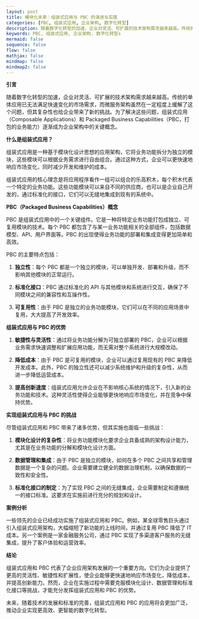 ```yaml
---
layout: post
title: 模块化未来：组装式应用与 PBC 的演进与实践
categories: [PBC, 组装式应用, 企业架构, 数字化转型]
description: 随着数字化转型的加速，企业对灵活、可扩展的技术架构需求越来越高。传统的单体应用已无法满足快速变化的市场需求，而微服务架构虽然在一定程度上缓解了这个问题，但其复杂性也给企业带来了新的挑战。为了解决这些问题，组装式应用（Composable Applications）和 Packaged Business Capabilities（PBC，打包的业务能力）逐渐成为企业架构中的关键概念。
keywords: PBC, 组装式应用, 企业架构, 数字化转型s
mermaid: false
sequence: false
flow: false
mathjax: false
mindmap: false
mindmap2: false
---
```



**引言**

随着数字化转型的加速，企业对灵活、可扩展的技术架构需求越来越高。传统的单体应用已无法满足快速变化的市场需求，而微服务架构虽然在一定程度上缓解了这个问题，但其复杂性也给企业带来了新的挑战。为了解决这些问题，组装式应用（Composable Applications）和 Packaged Business Capabilities（PBC，打包的业务能力）逐渐成为企业架构中的关键概念。

**什么是组装式应用？**

组装式应用是一种基于模块化设计思想的应用架构，它将业务功能拆分为独立的模块，这些模块可以根据业务需求进行自由组合。通过这种方式，企业可以更快速地响应市场变化，同时减少开发和维护的成本。

组装式应用的核心理念是将应用程序看作一组可以组合的乐高积木，每个积木代表一个特定的业务功能。这些功能模块可以来自不同的供应商，也可以是企业自己开发的，通过标准化的接口，它们可以无缝地集成到现有的系统中。

**PBC（Packaged Business Capabilities）概念**

PBC 是组装式应用中的一个关键组件。它是一种将特定业务功能打包成独立、可复用模块的技术。每个 PBC 都包含了与某一业务功能相关的全部组件，包括数据模型、API、用户界面等。PBC 的出现使得业务功能的部署和集成变得更加简单和高效。

PBC 的主要特点包括：

1. **独立性**：每个 PBC 都是一个独立的模块，可以单独开发、部署和升级，而不影响其他模块的正常运行。

2. **标准化接口**：PBC 通过标准化的 API 与其他模块和系统进行交互，确保了不同模块之间的兼容性和互操作性。

3. **可复用性**：由于 PBC 是独立的业务功能模块，它们可以在不同的应用场景中复用，大大提高了开发效率。

**组装式应用与 PBC 的优势**

1. **敏捷性与灵活性**：通过将业务功能分解为可独立部署的 PBC，企业可以根据业务需求快速调整和扩展应用功能，而无需对整个系统进行大规模改动。

2. **降低成本**：由于 PBC 是可复用的模块，企业可以通过复用现有的 PBC 来降低开发成本。此外，PBC 的独立性还可以减少系统维护和升级的复杂性，从而进一步降低运营成本。

3. **提高创新速度**：组装式应用允许企业在不影响核心系统的情况下，引入新的业务功能和技术。这种灵活性使得企业能够更快地响应市场变化，并在竞争中保持优势。

**实现组装式应用与 PBC 的挑战**

尽管组装式应用和 PBC 带来了诸多优势，但其实施也面临一些挑战：

1. **模块化设计的复杂性**：将业务功能模块化要求企业具备成熟的架构设计能力，尤其是在业务功能的分解和模块化设计方面。

2. **数据管理和集成**：由于 PBC 是独立的模块，如何在多个 PBC 之间共享和管理数据是一个复杂的问题。企业需要建立健全的数据治理机制，以确保数据的一致性和安全性。

3. **标准化接口的制定**：为了实现 PBC 之间的无缝集成，企业需要制定和遵循统一的接口标准。这要求在实施前进行充分的规划和设计。

**案例分析**

一些领先的企业已经成功实施了组装式应用和 PBC。例如，某全球零售巨头通过引入组装式应用架构，大幅缩短了新功能的上线时间，并通过复用 PBC 降低了 IT 成本。另一个案例是一家金融服务公司，通过 PBC 实现了多渠道客户服务的无缝集成，提升了客户体验和运营效率。

**结论**

组装式应用和 PBC 代表了企业应用架构发展的一个重要方向。它们为企业提供了更高的灵活性、敏捷性和扩展性，使企业能够更快速地响应市场变化，降低成本，并提高创新能力。然而，企业在实施过程中需要克服模块化设计、数据管理和标准化接口等挑战，才能充分发挥组装式应用和 PBC 的优势。

未来，随着技术的发展和标准的完善，组装式应用和 PBC 的应用将会更加广泛，推动企业实现更高效、更智能的数字化转型。
